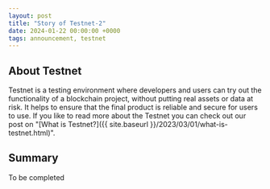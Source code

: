 ```yaml
---
layout: post
title: "Story of Testnet-2"
date: 2024-01-22 00:00:00 +0000
tags: announcement, testnet
---
```


## About Testnet

Testnet is a testing environment where developers and users can try out the functionality of a blockchain project,
without putting real assets or data at risk.
It helps to ensure that the final product is reliable and secure for users to use.
If you like to read more about the Testnet you can check out our post on
"[What is Testnet?]({{ site.baseurl }}/2023/03/01/what-is-testnet.html)".

## Summary

To be completed
